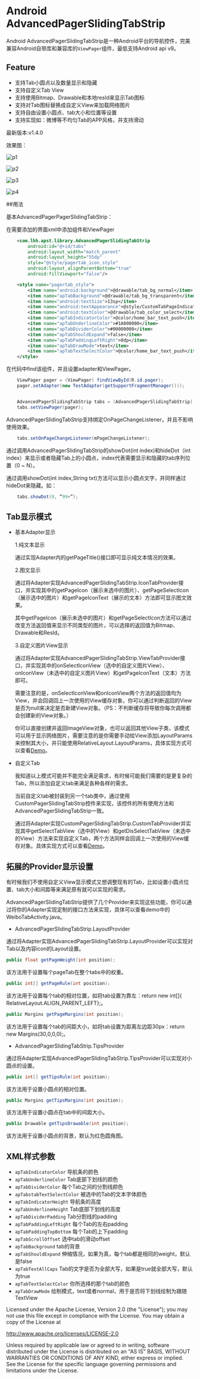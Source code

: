 # Android AdvancedPagerSlidingTabStrip

Android AdvancedPagerSlidingTabStrip是一种Android平台的导航控件，完美兼容Android自带库和兼容库的`ViewPager`组件，最低支持Android api v9。

## Feature
 * 支持Tab小圆点以及数量显示和隐藏
 * 支持自定义Tab View
 * 支持使用Bitmap、Drawable和本地resId来显示Tab图标
 * 支持对Tab图标替换成自定义View来加载网络图片
 * 支持自由设置小圆点、tab大小和位置等设置
 * 支持实现如：微博等不均匀Tab的APP风格，并支持滑动


最新版本:v1.4.0

效果图：

![p1](https://raw.githubusercontent.com/HomHomLin/AdvancedPagerSlidingTabStrip/master/Pic/Screen_20160216163404.png)

![p2](https://raw.githubusercontent.com/HomHomLin/AdvancedPagerSlidingTabStrip/master/Pic/Screen_20160216163428.png)

![p3](https://raw.githubusercontent.com/HomHomLin/AdvancedPagerSlidingTabStrip/master/Pic/Screen_20160216163452.png)

![p4](https://raw.githubusercontent.com/HomHomLin/AdvancedPagerSlidingTabStrip/master/Pic/Screen_20160411141706.png)


##用法

基本AdvancedPagerPagerSlidingTabStrip：

在需要添加的界面xml中添加组件和ViewPager
``` xml
    <com.lhh.apst.library.AdvancedPagerSlidingTabStrip
        android:id="@+id/tabs"
        android:layout_width="match_parent"
        android:layout_height="55dp"
        style="@style/pagertab_icon_style"
        android:layout_alignParentBottom="true"
        android:fillViewport="false"/>

    <style name="pagertab_style">
        <item name="android:background">@drawable/tab_bg_normal</item>
        <item name="apTabBackground">@drawable/tab_bg_transparent</item>
        <item name="android:textSize">13sp</item>
        <item name="android:textAppearance">@style/CustomTabPageIndicator.Text</item>
        <item name="android:textColor">@drawable/tab_color_select</item>
        <item name="apTabIndicatorColor">@color/home_bar_text_push</item>
        <item name="apTabUnderlineColor">#1A000000</item>
        <item name="apTabDividerColor">#00000000</item>
        <item name="apTabShouldExpand">false</item>
        <item name="apTabPaddingLeftRight">8dp</item>
        <item name="apTabDrawMode">text</item>
        <item name="apTabTextSelectColor">@color/home_bar_text_push</item>
    </style>
```
在代码中find该组件，并且设置adapter和ViewPager。
``` java
    ViewPager pager = (ViewPager) findViewById(R.id.pager);
    pager.setAdapter(new TestAdapter(getSupportFragmentManager()));


    AdvancedPagerSlidingTabStrip tabs = (AdvancedPagerSlidingTabStrip) findViewById(R.id.tabs);
    tabs.setViewPager(pager);
```

AdvancedPagerSlidingTabStrip支持绑定OnPageChangeListener，并且不影响使用效果。

``` java
    tabs.setOnPageChangeListener(mPageChangeListener);
```

通过调用AdvancedPagerSlidingTabStrip的showDot(int index)和hideDot（int index）来显示或者隐藏Tab上的小圆点，index代表需要显示和隐藏的tab序列位置（0 ~ N）。

通过调用showDot(int index,String txt)方法可以显示小圆点文字，并同样通过hideDot来隐藏。如：

``` java
    tabs.showDot(0, “99+”);
```

## Tab显示模式

* 基本Adapter显示

  1.纯文本显示

  通过实现Adapter内的getPageTitle()接口即可显示纯文本情况的效果。

  2.图文显示

  通过将Adapter实现AdvancedPagerSlidingTabStrip.IconTabProvider接口，并实现其中的getPageIcon（展示未选中的图片）、getPageSelectIcon（展示选中的图片）和getPageIconText（展示的文本）方法即可显示图文效果。

  其中getPageIcon（展示未选中的图片）和getPageSelectIcon方法可以通过改变方法返回值来显示不同类型的图片，可以选择的返回值为Bitmap、Drawable和ResId。

  3.自定义图片View显示

  通过将Adapter实现AdvancedPagerSlidingTabStrip.ViewTabProvider接口，并实现其中的onSelectIconView（选中的自定义图片View）、onIconView（未选中的自定义图片View）和getPageIconText（文本）方法即可。

  需要注意的是，onSelectIconView和onIconView两个方法的返回值均为View，并会回调回上一次使用的View缓存对象，你可以通过判断返回的View是否为null来决定是否新建View对象。（PS：不判断缓存将导致你每次调用都会创建新的View对象。）

  你可以直接创建并返回ImageView对象，也可以返回其他View子类，该模式可以用于显示网络图片，需要注意的是你需要手动给View添加LayoutParams来控制其大小，并只能使用RelativeLayout.LayoutParams，具体实现方式可以查看[Demo](https://github.com/HomHomLin/AdvancedPagerSlidingTabStrip/blob/master/app/src/main/java/com/lhh/apst/advancedpagerslidingtabstrip/ViewTabActivity.java)。

* 自定义Tab

  我知道以上模式可能并不能完全满足需求，有时候可能我们需要的是更复杂的Tab，所以添加自定义tab来满足各种各样的需求。

  当前自定义tab被封装到另一个tab类中，通过使用CustomPagerSlidingTabStrip控件来实现，该控件的所有使用方法和AdvancedPagerSlidingTabStrip一致。

  通过将Adapter实现CustomPagerSlidingTabStrip.CustomTabProvider并实现其中getSelectTabView（选中的View）和getDisSelectTabView（未选中的View）方法来实现自定义Tab，两个方法同样会回调上一次使用的View缓存对象。具体实现方式可以查看[Demo](https://github.com/HomHomLin/AdvancedPagerSlidingTabStrip/blob/master/app/src/main/java/com/lhh/apst/advancedpagerslidingtabstrip/CustomTabActivity.java)。
  
## 拓展的Provider显示设置

  有时候我们不使用自定义View显示模式又想调整现有的Tab，比如设置小圆点位置、tab大小和间距等来满足原有就可以实现的需求。

  AdvancedPagerSlidingTabStrip提供了几个Provider来实现这些功能，你可以通过将你的Adapter实现定制的接口方法来实现，具体可以查看demo中的WeiboTabActivity.java。

* AdvancedPagerSlidingTabStrip.LayoutProvider

通过将Adapter实现AdvancedPagerSlidingTabStrip.LayoutProvider可以实现对Tab以及内容icon的Layout设置。

 ``` java
 public float getPageWeight(int position);
 ```

 该方法用于设置每个pageTab在整个tabs中的权重。

``` java
public int[] getPageRule(int position);
```

该方法用于设置每个tab的相对位置，如将tab设置为靠左：return new int[]{
                                RelativeLayout.ALIGN_PARENT_LEFT};。

 ``` java
 public Margins getPageMargins(int position);
 ```

 该方法用于设置每个tab的间距大小，如将tab设置为距离左边距30px：return  new Margins(30,0,0,0);。

 * AdvancedPagerSlidingTabStrip.TipsProvider

通过将Adapter实现AdvancedPagerSlidingTabStrip.TipsProvider可以实现对小圆点的设置。

 ``` java
 public int[] getTipsRule(int position);
 ```

 该方法用于设置小圆点的相对位置。


 ``` java
public Margins getTipsMargins(int position);
 ```

 该方法用于设置小圆点在tab中的间距大小。

``` java
public Drawable getTipsDrawable(int position);
```
 该方法用于设置小圆点的背景，默认为红色圆角图。

## XML样式参数

 * `apTabIndicatorColor` 导航条的颜色
 * `apTabUnderlineColor` Tab底部下划线的颜色
 * `apTabDividerColor` 每个Tab之间的分割线颜色
 * `apTabstabTextSelectColor` 被选中的Tab的文本字体颜色
 * `apTabIndicatorHeight` 导航条的高度
 * `apTabUnderlineHeight` Tab底部下划线的高度
 * `apTabDividerPadding` Tab分割线的padding
 * `apTabPaddingLeftRight` 每个Tab的左右padding
 * `apTabPaddingTopBottom` 每个Tab的上下padding
 * `apTabScrollOffset` 选中tab的滑动offset
 * `apTabBackground` tab的背景
 * `apTabShouldExpand` 伸缩情况，如果为真，每个tab都是相同的weight，默认是false
 * `apTabTextAllCaps` Tab的文字是否为全部大写，如果是true就全部大写，默认为true
 * `apTabTextSelectColor` 你所选择的那个tab的颜色
 * `apTabDrawMode` 绘制模式，text或者normal，用于是否将下划线绘制为跟随TextView





Licensed under the Apache License, Version 2.0 (the "License");
you may not use this file except in compliance with the License.
You may obtain a copy of the License at

   http://www.apache.org/licenses/LICENSE-2.0

Unless required by applicable law or agreed to in writing, software
distributed under the License is distributed on an "AS IS" BASIS,
WITHOUT WARRANTIES OR CONDITIONS OF ANY KIND, either express or implied.
See the License for the specific language governing permissions and
limitations under the License.
